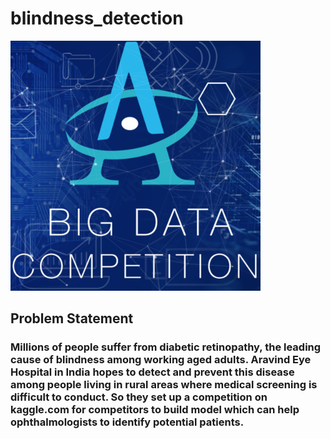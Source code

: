 # blindness_detection
![image](https://github.com/Hank60033/blindness_detection/blob/master/thumbnail.png)
## Problem Statement

### Millions of people suffer from diabetic retinopathy, the leading cause of blindness among working aged adults. Aravind Eye Hospital in India hopes to detect and prevent this disease among people living in rural areas where medical screening is difficult to conduct. So they set up a competition on kaggle.com for competitors to build model which can help ophthalmologists to identify potential patients.

## 
